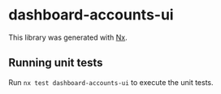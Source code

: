 # dashboard-accounts-ui

This library was generated with [Nx](https://nx.dev).

## Running unit tests

Run `nx test dashboard-accounts-ui` to execute the unit tests.
